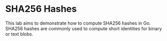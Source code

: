 # SHA256 Hashes

This lab aims to demonstrate how to compute SHA256 hashes in Go. SHA256 hashes are commonly used to compute short identities for binary or text blobs.
